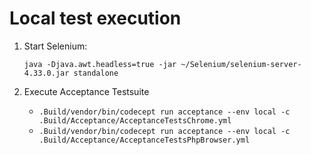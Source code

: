 # Local test execution

1. Start Selenium:

   `java -Djava.awt.headless=true -jar ~/Selenium/selenium-server-4.33.0.jar standalone`

2. Execute Acceptance Testsuite

   * `.Build/vendor/bin/codecept run acceptance --env local -c .Build/Acceptance/AcceptanceTestsChrome.yml`
   * `.Build/vendor/bin/codecept run acceptance --env local -c .Build/Acceptance/AcceptanceTestsPhpBrowser.yml`
